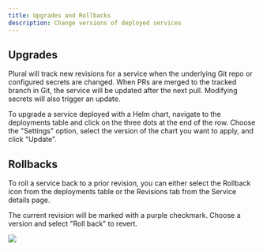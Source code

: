 ```yaml
---
title: Upgrades and Rollbacks
description: Change versions of deployed services
---
```


## Upgrades

Plural will track new revisions for a service when the underlying Git repo or configured secrets are changed. When PRs are merged to the tracked branch in Git, the service will be updated after the next pull. Modifying secrets will also trigger an update.

To upgrade a service deployed with a Helm chart, navigate to the deployments table and click on the three dots at the end of the row. Choose the "Settings" option, select the version of the chart you want to apply, and click "Update".

## Rollbacks

To roll a service back to a prior revision, you can either select the Rollback icon from the deployments table or the Revisions tab from the Service details page.

The current revision will be marked with a purple checkmark. Choose a version and select "Roll back" to revert.

![](/assets/deployments/rollback.png)
